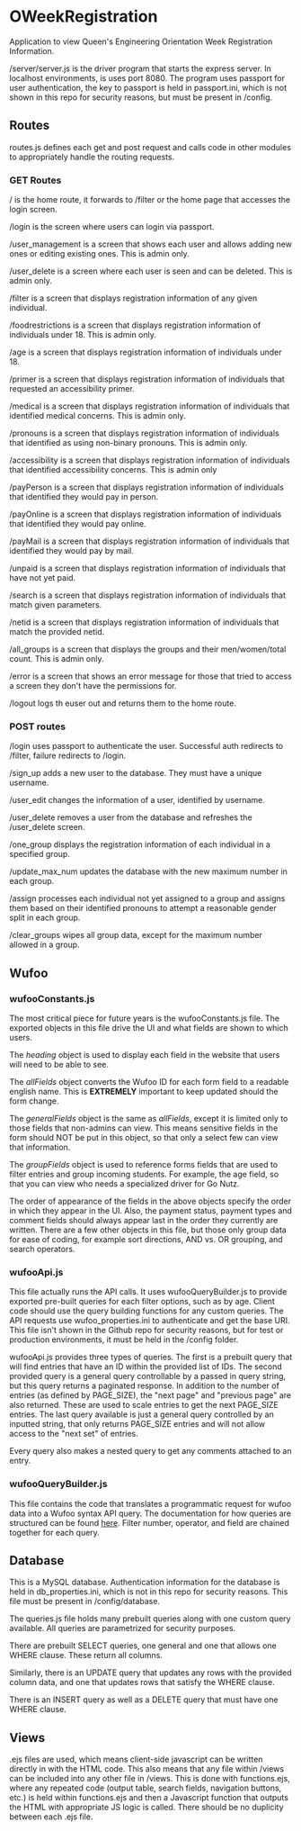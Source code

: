 # OWeekRegistration
Application to view Queen's Engineering Orientation Week Registration Information.

/server/server.js is the driver program that starts the express server. In localhost environments, is uses port 8080.
The program uses passport for user authentication, the key to passport is held in passport.ini, which is not
shown in this repo for security reasons, but must be present in /config.

## Routes

routes.js defines each get and post request and calls code in other modules to appropriately handle the routing requests.

### GET Routes

/ is the home route, it forwards to /filter or the home page that accesses the login screen.

/login is the screen where users can login via passport.

/user_management is a screen that shows each user and allows adding new ones or editing existing ones. This is admin only.

/user_delete is a screen where each user is seen and can be deleted. This is admin only.

/filter is a screen that displays registration information of any given individual.

/foodrestrictions is a screen that displays registration information of individuals under 18. This is admin only.

/age is a screen that displays registration information of individuals under 18.

/primer is a screen that displays registration information of individuals that requested an accessibility primer.

/medical is a screen that displays registration information of individuals that identified medical concerns. This is admin only.

/pronouns is a screen that displays registration information of individuals that identified as using non-binary pronouns. This is admin only.

/accessibility is a screen that displays registration information of individuals that identified accessibility concerns. This is admin only

/payPerson is a screen that displays registration information of individuals that identified they would pay in person.

/payOnline is a screen that displays registration information of individuals that identified they would pay online.

/payMail is a screen that displays registration information of individuals that identified they would pay by mail.

/unpaid is a screen that displays registration information of individuals that have not yet paid.

/search is a screen that displays registration information of individuals that match given parameters.

/netid is a screen that displays registration information of individuals that match the provided netid.

/all_groups is a screen that displays the groups and their men/women/total count. This is admin only.

/error is a screen that shows an error message for those that tried to access a screen they don't have the permissions for.

/logout logs th euser out and returns them to the home route.

### POST routes

/login uses passport to authenticate the user. Successful auth redirects to /filter, failure redirects to /login.

/sign_up adds a new user to the database. They must have a unique username.

/user_edit changes the information of a user, identified by username.

/user_delete removes a user from the database and refreshes the /user_delete screen.

/one_group displays the registration information of each individual in a specified group.

/update_max_num updates the database with the new maximum number in each group.

/assign processes each individual not yet assigned to a group and assigns them based on their identified pronouns to attempt a reasonable gender split in each group.

/clear_groups wipes all group data, except for the maximum number allowed in a group.

## Wufoo

### wufooConstants.js

The most critical piece for future years is the wufooConstants.js file. The exported objects in this file drive the
UI and what fields are shown to which users.

The _heading_ object is used to display each field in the website that users will need to be able to see.

The _allFields_ object converts the Wufoo ID for each form field to a readable english name. This is **EXTREMELY** important
to keep updated should the form change.

The _generalFields_ object is the same as _allFields_, except it is limited only to those fields that non-admins can view.
This means sensitive fields in the form should NOT be put in this object, so that only a select few can view that information.

The _groupFields_ object is used to reference forms fields that are used to filter entries and group incoming students.
For example, the age field, so that you can view who needs a specialized driver for Go Nutz.

The order of appearance of the fields in the above objects specify the order in which they appear in the UI. Also,
the payment status, payment types and comment fields should always appear last in the order they currently are written.
There are a few other objects in this file, but those only group data for ease of coding, for example sort directions, 
AND vs. OR grouping, and search operators.

### wufooApi.js

This file actually runs the API calls. It uses wufooQueryBuilder.js to provide exported pre-built queries for each filter options,
such as by age. Client code should use the query building functions for any custom queries.
The API requests use wufoo_properties.ini to authenticate and get the base URI. This file isn't shown
in the Github repo for security reasons, but for test or production environments, it must be held in the /config folder.

wufooApi.js provides three types of queries. The first is a prebuilt query that will find entries that have an ID
within the provided list of IDs. The second provided query is a general query controllable by a passed in query string,
but this query returns a paginated response. In addition to the number of entries (as defined by PAGE_SIZE), 
the "next page" and "previous page" are also returned. These are used to scale entries to get the next PAGE_SIZE entries.
The last query available is just a general query controlled by an inputted string, that only returns PAGE_SIZE entries
and will not allow access to the "next set" of entries.

Every query also makes a nested query to get any comments attached to an entry.

### wufooQueryBuilder.js

This file contains the code that translates a programmatic request for wufoo data into a Wufoo syntax API query.
The documentation for how queries are structured can be found [here](https://wufoo.github.io/docs/?javascript#).
Filter number, operator, and field are chained together for each query. 

## Database

This is a MySQL database. Authentication information for the database is held in db_properties.ini, which is not in this repo for security reasons.
This file must be present in /config/database.

The queries.js file holds many prebuilt queries along with one custom query available. All queries are parametrized for security purposes.

There are prebuilt SELECT queries, one general and one that allows one WHERE clause. These return all columns.

Similarly, there is an UPDATE query that updates any rows with the provided column data, and one that updates rows that satisfy the WHERE clause.

There is an INSERT query as well as a DELETE query that must have one WHERE clause.

## Views

.ejs files are used, which means client-side javascript can be written directly in with the HTML code.
This also means that any file within /views can be included into any other file in /views. This is done
with functions.ejs, where any repeated code (output table, search fields, navigation buttons, etc.) is held
within functions.ejs and then a Javascript function that outputs the HTML with appropriate JS logic is called.
There should be no duplicity between each .ejs file.